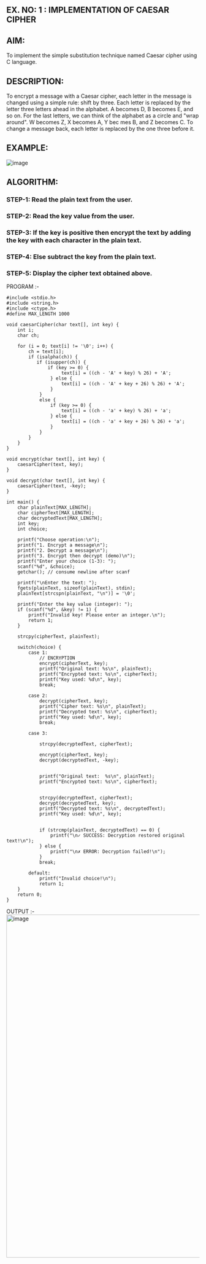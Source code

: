 ## EX. NO: 1 : IMPLEMENTATION OF CAESAR CIPHER
 

## AIM:

To implement the simple substitution technique named Caesar cipher using C language.

## DESCRIPTION:

To encrypt a message with a Caesar cipher, each letter in the message is changed using a simple rule: shift by three. Each letter is replaced by the letter three letters ahead in the alphabet. A becomes D, B becomes E, and so on. For the last letters, we can think of the
alphabet as a circle and "wrap around". W becomes Z, X becomes A, Y bec mes B, and Z
becomes C. To change a message back, each letter is replaced by the one three before it.

## EXAMPLE:



![image](https://github.com/Hemamanigandan/CNS/assets/149653568/eb9c6c43-8c80-4cdd-b9d4-91705a311c79)


## ALGORITHM:

### STEP-1: Read the plain text from the user.
### STEP-2: Read the key value from the user.
### STEP-3: If the key is positive then encrypt the text by adding the key with each character in the plain text.
### STEP-4: Else subtract the key from the plain text.
### STEP-5: Display the cipher text obtained above.


PROGRAM :-

```
#include <stdio.h>
#include <string.h>
#include <ctype.h>
#define MAX_LENGTH 1000

void caesarCipher(char text[], int key) {
    int i;
    char ch;
    
    for (i = 0; text[i] != '\0'; i++) {
        ch = text[i];
        if (isalpha(ch)) {
           if (isupper(ch)) {
               if (key >= 0) {
                    text[i] = ((ch - 'A' + key) % 26) + 'A';
                } else {
                    text[i] = ((ch - 'A' + key + 26) % 26) + 'A';
                }
            }
            else {
                if (key >= 0) {
                    text[i] = ((ch - 'a' + key) % 26) + 'a';
                } else {
                    text[i] = ((ch - 'a' + key + 26) % 26) + 'a';
                }
            }
        }
    }
}

void encrypt(char text[], int key) {
    caesarCipher(text, key);
}

void decrypt(char text[], int key) {
    caesarCipher(text, -key);
}

int main() {
    char plainText[MAX_LENGTH];
    char cipherText[MAX_LENGTH];
    char decryptedText[MAX_LENGTH];
    int key;
    int choice;
    
    printf("Choose operation:\n");
    printf("1. Encrypt a message\n");
    printf("2. Decrypt a message\n");
    printf("3. Encrypt then decrypt (demo)\n");
    printf("Enter your choice (1-3): ");
    scanf("%d", &choice);
    getchar(); // consume newline after scanf
    
    printf("\nEnter the text: ");
    fgets(plainText, sizeof(plainText), stdin);
    plainText[strcspn(plainText, "\n")] = '\0';
    
    printf("Enter the key value (integer): ");
    if (scanf("%d", &key) != 1) {
        printf("Invalid key! Please enter an integer.\n");
        return 1;
    }
    
    strcpy(cipherText, plainText);
    
    switch(choice) {
        case 1:
            // ENCRYPTION
            encrypt(cipherText, key);
            printf("Original text: %s\n", plainText);
            printf("Encrypted text: %s\n", cipherText);
            printf("Key used: %d\n", key);
            break;
            
        case 2:
            decrypt(cipherText, key);
            printf("Cipher text: %s\n", plainText);
            printf("Decrypted text: %s\n", cipherText);
            printf("Key used: %d\n", key);
            break;
            
        case 3:
         
            strcpy(decryptedText, cipherText);
            
            encrypt(cipherText, key);
            decrypt(decryptedText, -key); 
            
            
            printf("Original text:  %s\n", plainText);
            printf("Encrypted text: %s\n", cipherText);
            
            
            strcpy(decryptedText, cipherText);
            decrypt(decryptedText, key);
            printf("Decrypted text: %s\n", decryptedText);
            printf("Key used: %d\n", key);
            

            if (strcmp(plainText, decryptedText) == 0) {
                printf("\n✓ SUCCESS: Decryption restored original text!\n");
            } else {
                printf("\n✗ ERROR: Decryption failed!\n");
            }
            break;
            
        default:
            printf("Invalid choice!\n");
            return 1;
    }
    return 0;
}
```

OUTPUT :-
<img width="1634" height="893" alt="image" src="https://github.com/user-attachments/assets/77ed47cc-1aec-4bdf-bc98-1b4c2ef80dc1" />

